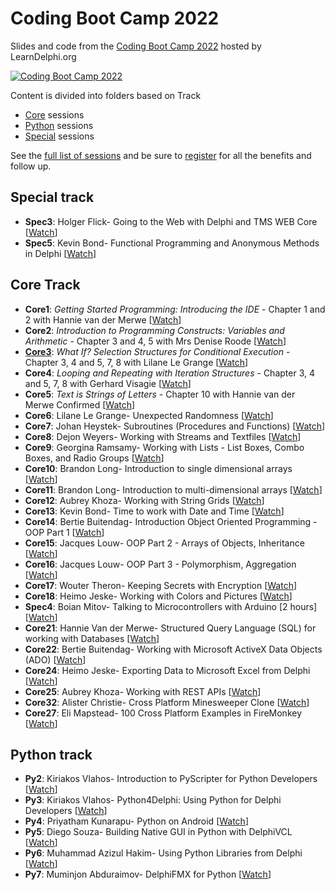 # Coding Boot Camp 2022

Slides and code from the [Coding Boot Camp 2022](https://learndelphi.org/boot-camp-2022/) hosted by LearnDelphi.org

[![Coding Boot Camp 2022](https://user-images.githubusercontent.com/821930/186466470-3d57fd46-80da-4531-b091-47289e17a3bc.png)](https://learndelphi.org/boot-camp-2022/)

Content is divided into folders based on Track

* [Core](https://github.com/LearnDelphiorg/BootCamp2022/tree/main/Core) sessions
* [Python](https://github.com/LearnDelphiorg/BootCamp2022/tree/main/Python) sessions
* [Special](https://github.com/LearnDelphiorg/BootCamp2022/tree/main/Special) sessions

See the [full list of sessions](https://learndelphi.org/boot-camp-2022/schedule/) and be sure to [register](https://lp.embarcadero.com/coding-boot-camp-2022-registration) for all the benefits and follow up.

## Special track

* **Spec3**: 	Holger Flick-		Going to the Web with Delphi and TMS WEB Core			[[Watch](https://youtu.be/b0EUAjT4TKw)]
* **Spec5**: 	Kevin Bond-		Functional Programming and Anonymous Methods in Delphi		[[Watch](https://youtu.be/8ozhf7hb5RQ)]

## Core Track

* **Core1**: _Getting Started Programming: Introducing the IDE_ - Chapter 1 and 2 with Hannie van der Merwe [[Watch](https://youtu.be/TqDc6i72g4c)]
* **Core2**: _Introduction to Programming Constructs: Variables and Arithmetic_ - Chapter 3 and 4, 5 with Mrs Denise Roode [[Watch](https://youtu.be/EZq9CE4Uu6M)]
* **[Core3](https://github.com/LearnDelphiorg/BootCamp2022/tree/main/Core/Core3%20-%20Selection%20Structures%20for%20Conditional%20Execution)**: _What If? Selection Structures for Conditional Execution_	- Chapter 3, 4 and 5, 7, 8 with Lilane Le Grange [[Watch](https://youtu.be/y62GTUBix4Y)]
* **Core4**: _Looping and Repeating with Iteration Structures_	- Chapter 3, 4 and 5, 7, 8 with Gerhard Visagie [[Watch](https://youtu.be/WL_kAYeuaTQ)]
* **Core5**: _Text is Strings of Letters_ - Chapter 10 with Hannie van der Merwe	Confirmed	[[Watch](https://youtu.be/7auX8kaCo2w)]
* **Core6**: 	Lilane Le Grange-	Unexpected Randomness						[[Watch](https://youtu.be/L3DKww63UBM)]
* **Core7**: 	Johan Heystek-		Subroutines (Procedures and Functions)				[[Watch](https://youtu.be/XXLhtCT8tto)]
* **Core8**: 	Dejon Weyers-		Working with Streams and Textfiles				[[Watch](https://youtu.be/N_PZ6WxokmA)]
* **Core9**: 	Georgina Ramsamy-	Working with Lists - List Boxes, Combo Boxes, and Radio Groups	[[Watch](https://youtu.be/c9o4t-vLzc4)]
* **Core10**: 	Brandon Long-		Introduction to single dimensional arrays			[[Watch](https://youtu.be/BWumNbR3epQ)]
* **Core11**: 	Brandon Long-		Introduction to multi-dimensional arrays			[[Watch](https://youtu.be/OxcwJ4hqLLQ)]
* **Core12**: 	Aubrey Khoza-		Working with String Grids					[[Watch](https://youtu.be/fl7cAYb1FMY)]
* **Core13**: 	Kevin Bond-		Time to work with Date and Time					[[Watch](https://youtu.be/MQR20Y2_WQQ)]
* **Core14**: 	Bertie Buitendag-	Introduction Object Oriented Programming - OOP Part 1		[[Watch](https://youtu.be/bz1DXRUM0ko)]
* **Core15**: 	Jacques Louw-		OOP Part 2 - Arrays of Objects, Inheritance			[[Watch](https://youtu.be/zb7r9hMXV9I)]
* **Core16**: 	Jacques Louw-		OOP Part 3 - Polymorphism, Aggregation				[[Watch](https://youtu.be/1Bl5q1xQLRk)]
* **Core17**: 	Wouter Theron-		Keeping Secrets with Encryption					[[Watch](https://youtu.be/bmVFWm6kT4g)]
* **Core18**: 	Heimo Jeske-		Working with Colors and Pictures				[[Watch](https://youtu.be/rXxJds8qG0g)]
* **Spec4**: 	Boian Mitov-		Talking to Microcontrollers with Arduino [2 hours]		[[Watch](https://youtu.be/tK2M3LiXj6A)]
* **Core21**: 	Hannie Van der Merwe-	Structured Query Language (SQL) for working with Databases	[[Watch](https://youtu.be/oXBBOGEo9tg)]
* **Core22**: 	Bertie Buitendag-	Working with Microsoft ActiveX Data Objects (ADO)		[[Watch](https://youtu.be/o6yVxwi0QBA)]
* **Core24**: 	Heimo Jeske-		Exporting Data to Microsoft Excel from Delphi			[[Watch](https://youtu.be/Dg_17dfhqHo)]
* **Core25**: 	Aubrey Khoza-		Working with REST APIs						[[Watch](https://youtu.be/C2EqpkOwHGg)]
* **Core32**: 	Alister Christie-	Cross Platform Minesweeper Clone				[[Watch](https://youtu.be/OZaeME7ErhM)]
* **Core27**: 	Eli Mapstead-		100 Cross Platform Examples in FireMonkey			[[Watch](https://youtu.be/-BtdI5KwmPc)]

## Python track

* **Py2**: 	Kiriakos Vlahos-	Introduction to PyScripter for Python Developers		[[Watch](https://youtu.be/I3zcepgPxkA)]
* **Py3**: 	Kiriakos Vlahos-	Python4Delphi: Using Python for Delphi Developers		[[Watch](https://youtu.be/znpSJPUGwLo)]
* **Py4**: 	Priyatham Kunarapu-	Python on Android						[[Watch](https://youtu.be/txBHUa5M10E)]
* **Py5**: 	Diego Souza-		Building Native GUI in Python with DelphiVCL			[[Watch](https://youtu.be/dAbCHv0f_qQ)]
* **Py6**: 	Muhammad Azizul Hakim-	Using Python Libraries from Delphi				[[Watch](https://youtu.be/j2xugHg_Msc)]
* **Py7**: 	Muminjon Abduraimov-	DelphiFMX for Python						[[Watch](https://youtu.be/_1BgB5UiRLc)]
